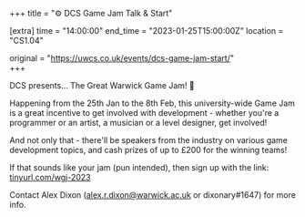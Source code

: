 +++
title = "⚙️ DCS Game Jam Talk & Start"

[extra]
time = "14:00:00"
end_time = "2023-01-25T15:00:00Z"
location = "CS1.04"

original = "https://uwcs.co.uk/events/dcs-game-jam-start/"    
+++

DCS presents... The Great Warwick Game Jam! 🍓

Happening from the 25th Jan to the 8th Feb, this university-wide Game Jam is a great incentive to get involved with development - whether you're a programmer or an artist, a musician or a level designer, get involved!

And not only that - there'll be speakers from the industry on various game development topics, and cash prizes of up to £200 for the winning teams!

If that sounds like your jam (pun intended), then sign up with the link: [tinyurl.com/wgj-2023](https://tinyurl.com/wgj-2023)

Contact Alex Dixon (alex.r.dixon@warwick.ac.uk or dixonary#1647) for more info.
